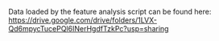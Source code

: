Data loaded by the feature analysis script can be found here: https://drive.google.com/drive/folders/1LVX-Qd6mpycTucePQl6INerHgdfTzkPc?usp=sharing
